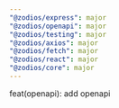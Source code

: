```yaml
---
"@zodios/express": major
"@zodios/openapi": major
"@zodios/testing": major
"@zodios/axios": major
"@zodios/fetch": major
"@zodios/react": major
"@zodios/core": major
---
```


feat(openapi): add openapi
